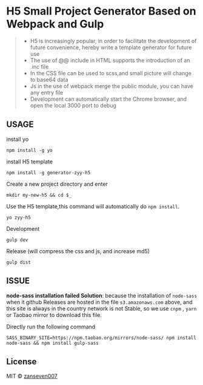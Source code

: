 # H5 Small Project Generator Based on Webpack and Gulp

> - H5 is increasingly popular, in order to facilitate the development of future convenience, hereby write a template generator for future use
> - The use of @@ include in HTML supports the introduction of an .inc file
> - In the CSS file can be used to scss,and small picture will change to base64 data
> - Js in the use of webpack merge the public module, you can have any entry file
> - Development can automatically start the Chrome browser, and open the local 3000 port to debug

## USAGE
install yo

```
npm install -g yo
```
install H5 template

```
npm install -g generator-zyy-h5
```
Create a new project directory and enter

```
mkdir my-new-h5 && cd $_
```
Use the H5 template,this command will automatically do `npm install`.

```
yo zyy-h5
```

Development

```
gulp dev
```
Release (will compress the css and js, and increase md5)
```
gulp dist
```

## ISSUE

**node-sass installation failed Solution**: because the installation of `node-sass` when it github Releases are hosted in the file `s3.amazonaws.com` above, and this site is always in the country network is not Stable, so we use `cnpm` , `yarn` or Taobao mirror to download this file.

Directly run the following command

```
SASS_BINARY_SITE=https://npm.taobao.org/mirrors/node-sass/ npm install node-sass && npm install gulp-sass
```

## License
MIT © [zanseven007](https://github.com/zanseven007)
